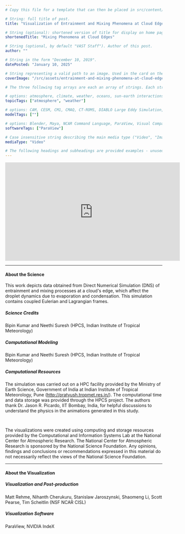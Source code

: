 ```yaml
---
# Copy this file for a template that can then be placed in src/content/visualizations. The name of this file will be used as the URL for the post.

# String: full title of post.
title: "Visualization of Entrainment and Mixing Phenomena at Cloud Edges"

# String (optional): shortened version of title for display on home page in card.
shortenedTitle: "Mixing Phenomena at Cloud Edges"

# String (optional, by default "VAST Staff"). Author of this post.
author: ""

# String in the form "December 10, 2019".
datePosted: "January 10, 2025"

# String representing a valid path to an image. Used in the card on the main page. Likely to be in the form "/src/assets/..." for images located in src/assets.
coverImage: "/src/assets/entrainment-and-mixing-phenomena-at-cloud-edges.png"

# The three following tag arrays are each an array of strings. Each string (case insensitive) represents a filter from the front page. Tags that do not correspond to a current filter will be ignored for filtering.

# options: atmosphere, climate, weather, oceans, sun-earth interactions, fire dynamics, solid earth, recent publications, experimental technologies
topicTags: ["atmosphere", "weather"]

# options: CAM, CESM, CM1, CMAQ, CT-ROMS, DIABLO Large Eddy Simulation, HRRR, HWRF, MPAS, SIMA, WACCM, WRF
modelTags: [""]

# options: Blender, Maya, NCAR Command Language, ParaView, Visual Comparator, VAPOR
softwareTags: ["ParaView"]

# Case insensitive string describing the main media type ("Video", "Image", "App", etc). This is displayed in the post heading as a small tag above the title.
mediaType: "Video"

# The following headings and subheadings are provided examples - unused ones can be deleted. All Markdown content below will be rendered in the frontend.
---
```


<iframe width="560" height="315" src="https://www.youtube.com/embed/tZxH4-FcAqY?si=T3nAL2b4GCUKBLfE" title="YouTube video player" frameborder="0" allow="accelerometer; autoplay; clipboard-write; encrypted-media; gyroscope; picture-in-picture; web-share" referrerpolicy="strict-origin-when-cross-origin" allowfullscreen></iframe>

___

#### About the Science

This work depicts data obtained from Direct Numerical Simulation (DNS) of entrainment and mixing processes at a cloud's edge, which affect the droplet dynamics due to evaporation and condensation. This simulation contains coupled Eulerian and Lagrangian frames.
##### Science Credits

Bipin Kumar and Neethi Suresh (HPCS, Indian Institute of Tropical Meteorology)

##### Computational Modeling

Bipin Kumar and Neethi Suresh (HPCS, Indian Institute of Tropical Meteorology)

##### Computational Resources

The simulation was carried out on a HPC facility provided by the Ministry of Earth Science, Government of India at Indian Institute of Tropical Meteorology, Pune (http://pratyush.tropmet.res.in/). The computational time and data storage was provided through the HPCS project. The authors thank Dr. Jason R. Picardo, IIT Bombay, India, for helpful discussions to understand the physics in the animations generated in this study.

<br />

The visualizations were created using computing and storage resources provided by the Computational and Information Systems Lab at the National Center for Atmospheric Research. The National Center for Atmospheric Research is sponsored by the National Science Foundation. Any opinions, findings and conclusions or recommendations expressed in this material do not necessarily reflect the views of the National Science Foundation.
___

#### About the Visualization

##### Visualization and Post-production

Matt Rehme, Nihanth Cherukuru, Stanislaw Jaroszynski, Shaomeng Li, Scott Pearse, Tim Scheitlin (NSF NCAR CISL)


##### Visualization Software

ParaView, NVIDIA IndeX

